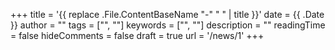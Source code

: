 +++
title = '{{ replace .File.ContentBaseName "-" " " | title }}'
date = {{ .Date }}
author = ""
tags = ["", ""]
keywords = ["", ""]
description = ""
readingTime = false
hideComments = false
draft = true
url = '/news/1'
+++
